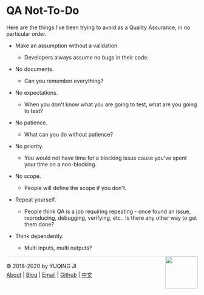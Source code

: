 # QA Not-To-Do

Here are the things I’ve been trying to avoid as a Quality Assurance, in no particular order.

- Make an assumption without a validation. 

    - Developers always assume no bugs in their code.

- No documents. 

    - Can you remember everything?

- No expectations. 

    - When you don't know what you are going to test, what are you going to test?

- No patience.

    - What can you do without patience?

- No priority.

    - You would not have time for a blocking issue cause you've spent your time on a non-blocking.

- No scope. 

    - People will define the scope if you don't.

- Repeat yourself. 

    - People think QA is a job requiring repeating - once found an issue, reproducing, debugging, verifying, etc.. Is there any other way to get them done?

- Think dependently. 

    - Multi inputs, multi outputs?

<div><a href="https://vjyq.github.io/daily"><img src="https://github.com/vjyq/vjyq.github.io/blob/master/avatar.png?raw=true" style="float:right;width:85px;height:85px"/></a></div><div style="border-top:1px solid #e1e4e8;padding-top:16px"></div>
<div>© 2018-2020 by YUQING JI</div>
<div style="padding-top:0.3em"><a href="https://vjyq.github.io/en/about">About</a> | <a href="https://vjyq.github.io/">Blog</a> | <a href="mailto:yuqing.ji@outlook.com">Email</a> | <a href="https://github.com/vjyq">Github</a> | <a href="https://vjyq.github.io/zh">中文</a></div>